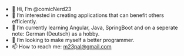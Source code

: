 - 👋 Hi, I’m @comicNerd23
- 👀 I’m interested in creating applications that can benefit others efficiently.
- 🌱 I’m currently learning Angular, Java, SpringBoot and on a seperate note: German (Deutsch) as a hobby. 
- 💞️ I’m looking to make myself a better programmer.
- 📫 How to reach me: m23pal@gmail.com

<!---
comicNerd23/comicNerd23 is a ✨ special ✨ repository because its `README.md` (this file) appears on your GitHub profile.
You can click the Preview link to take a look at your changes.
--->
